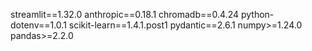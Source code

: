 streamlit==1.32.0
anthropic==0.18.1
chromadb==0.4.24
python-dotenv==1.0.1
scikit-learn==1.4.1.post1
pydantic==2.6.1
numpy>=1.24.0
pandas>=2.2.0